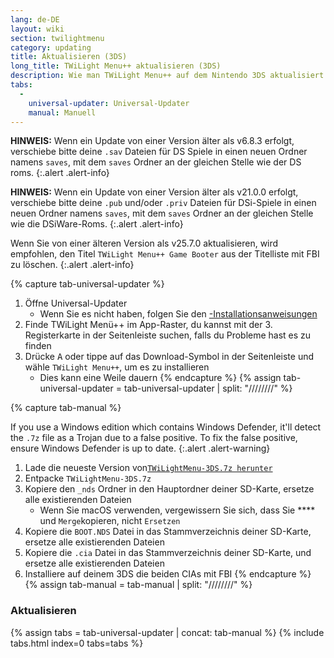 ```yaml
---
lang: de-DE
layout: wiki
section: twilightmenu
category: updating
title: Aktualisieren (3DS)
long_title: TWiLight Menu++ aktualisieren (3DS)
description: Wie man TWiLight Menu++ auf dem Nintendo 3DS aktualisiert
tabs:
  - 
    universal-updater: Universal-Updater
    manual: Manuell
---
```


**HINWEIS:** Wenn ein Update von einer Version älter als v6.8.3 erfolgt, verschiebe bitte deine `.sav` Dateien für DS Spiele in einen neuen Ordner namens `saves`, mit dem `saves` Ordner an der gleichen Stelle wie der DS roms.
{:.alert .alert-info}

**HINWEIS:** Wenn ein Update von einer Version älter als v21.0.0 erfolgt, verschiebe bitte deine `.pub` und/oder `.priv` Dateien für DSi-Spiele in einen neuen Ordner namens `saves`, mit dem `saves` Ordner an der gleichen Stelle wie die DSiWare-Roms.
{:.alert .alert-info}

Wenn Sie von einer älteren Version als v25.7.0 aktualisieren, wird empfohlen, den Titel `TWiLight Menu++ Game Booter` aus der Titelliste mit FBI zu löschen.
{:.alert .alert-info}

{% capture tab-universal-updater %}
1. Öffne Universal-Updater
   - Wenn Sie es nicht haben, folgen Sie den [-Installationsanweisungen](installing-3ds)
1. Finde TWiLight Menü++ im App-Raster, du kannst mit der 3. Registerkarte in der Seitenleiste suchen, falls du Probleme hast es zu finden
1. Drücke <kbd class="face">A</kbd> oder tippe auf das Download-Symbol in der Seitenleiste und wähle `TWiLight Menu++`, um es zu installieren
   - Dies kann eine Weile dauern
{% endcapture %}
{% assign tab-universal-updater = tab-universal-updater | split: "////////" %}

{% capture tab-manual %}

If you use a Windows edition which contains Windows Defender, it'll detect the `.7z` file as a Trojan due to a false positive. To fix the false positive, ensure Windows Defender is up to date.
{:.alert .alert-warning}

1. Lade die neueste Version von[`TWiLightMenu-3DS.7z herunter`](https://github.com/DS-Homebrew/TWiLightMenu/releases/latest/download/TWiLightMenu-3DS.7z)
1. Entpacke `TWiLightMenu-3DS.7z`
1. Kopiere den `_nds` Ordner in den Hauptordner deiner SD-Karte, ersetze alle existierenden Dateien
   - Wenn Sie macOS verwenden, vergewissern Sie sich, dass Sie **** und `Merge`kopieren, nicht `Ersetzen`
1. Kopiere die `BOOT.NDS` Datei in das Stammverzeichnis deiner SD-Karte, ersetze alle existierenden Dateien
1. Kopiere die `.cia` Datei in das Stammverzeichnis deiner SD-Karte, und ersetze alle existierenden Dateien
1. Installiere auf deinem 3DS die beiden CIAs mit FBI
{% endcapture %}
{% assign tab-manual = tab-manual | split: "////////" %}

### Aktualisieren

{% assign tabs = tab-universal-updater | concat: tab-manual %}
{% include tabs.html index=0 tabs=tabs %}

